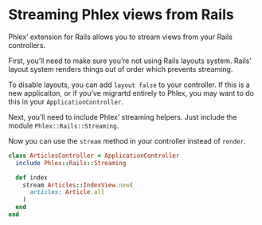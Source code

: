 # Streaming Phlex views from Rails

Phlex’ extension for Rails allows you to stream views from your Rails controllers.

First, you’ll need to make sure you’re not using Rails layouts system. Rails’ layout system renders things out of order which prevents streaming.

To disable layouts, you can add `layout false` to your controller. If this is a new applicaiton, or if you’ve migrartd entirely to Phlex, you may want to do this in your `ApplicationController`.

Next, you’ll need to include Phlex’ streaming helpers. Just include the module `Phlex::Rails::Streaming`.

Now you can use the `stream` method in your controller instead of `render`.

```ruby
class ArticlesController < ApplicationController
  include Phlex::Rails::Streaming

  def index
    stream Articles::IndexView.new(
      articles: Article.all
    )
  end
end
```
